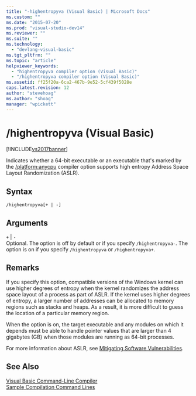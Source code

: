 ```yaml
---
title: "-highentropyva (Visual Basic) | Microsoft Docs"
ms.custom: ""
ms.date: "2015-07-20"
ms.prod: "visual-studio-dev14"
ms.reviewer: ""
ms.suite: ""
ms.technology: 
  - "devlang-visual-basic"
ms.tgt_pltfrm: ""
ms.topic: "article"
helpviewer_keywords: 
  - "highentropyva compiler option (Visual Basic)"
  - "/highentropyva compiler option (Visual Basic)"
ms.assetid: ff25f20a-6ca2-467b-9e52-5cf439f5028e
caps.latest.revision: 12
author: "stevehoag"
ms.author: "shoag"
manager: "wpickett"
---
```

# /highentropyva (Visual Basic)
[!INCLUDE[vs2017banner](../../../visual-basic/includes/vs2017banner.md)]

Indicates whether a 64-bit executable or an executable that's marked by the [/platform:anycpu](../../../visual-basic/reference/command-line-compiler/platform-visual-basic.md) compiler option supports high entropy Address Space Layout Randomization (ASLR).  
  
## Syntax  
  
```  
/highentropyva[+ | -]  
```  
  
## Arguments  
 `+` &#124; `-`  
 Optional. The option is off by default or if you specify `/highentropyva-`. The option is on if you specify `/highentropyva` or `/highentropyva+`.  
  
## Remarks  
 If you specify this option, compatible versions of the Windows kernel can use higher degrees of entropy when the kernel randomizes the address space layout of a process as part of ASLR. If the kernel uses higher degrees of entropy, a larger number of addresses can be allocated to memory regions such as stacks and heaps. As a result, it is more difficult to guess the location of a particular memory region.  
  
 When the option is on, the target executable and any modules on which it depends must be able to handle pointer values that are larger than 4 gigabytes (GB) when those modules are running as 64-bit processes.  
  
 For more information about ASLR, see [Mitigating Software Vulnerabilities](http://go.microsoft.com/fwlink/?LinkId=226234).  
  
## See Also  
 [Visual Basic Command-Line Compiler](../../../visual-basic/reference/command-line-compiler/index.md)   
 [Sample Compilation Command Lines](../../../visual-basic/reference/command-line-compiler/sample-compilation-command-lines.md)